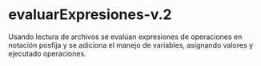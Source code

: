# evaluarExpresiones-v.2
Usando lectura de archivos se evalúan expresiones de operaciones en notación posfija y se adiciona el manejo de variables, asignando valores y ejecutado operaciones.
